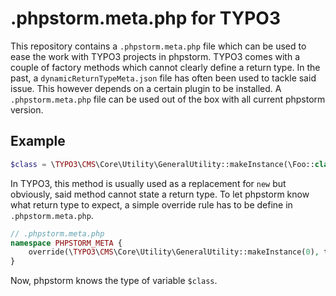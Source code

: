 # .phpstorm.meta.php for TYPO3

This repository contains a `.phpstorm.meta.php` file which can be used to ease the work with TYPO3 projects in phpstorm. TYPO3 comes with a couple of factory methods which cannot clearly define a return type. In the past, a `dynamicReturnTypeMeta.json` file has often been used to tackle said issue. This however depends on a certain plugin to be installed. A `.phpstorm.meta.php` file can be used out of the box with all current phpstorm version.

## Example

```php
$class = \TYPO3\CMS\Core\Utility\GeneralUtility::makeInstance(\Foo::class);
```

In TYPO3, this method is usually used as a replacement for `new` but obviously, said method cannot state a return type.
To let phpstorm know what return type to expect, a simple override rule has to be define in `.phpstorm.meta.php`.

```php
// .phpstorm.meta.php
namespace PHPSTORM_META {
    override(\TYPO3\CMS\Core\Utility\GeneralUtility::makeInstance(0), type(0));
}
```

Now, phpstorm knows the type of variable `$class`.
